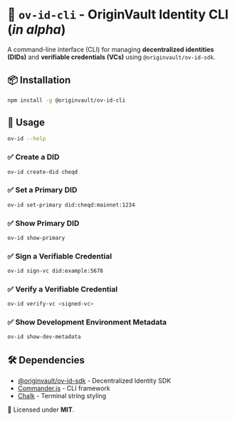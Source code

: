 # 🚀 `ov-id-cli` - OriginVault Identity CLI (_in alpha_)
A command-line interface (CLI) for managing **decentralized identities (DIDs)** and **verifiable credentials (VCs)** using `@originvault/ov-id-sdk`.

## 📦 Installation
```bash
npm install -g @originvault/ov-id-cli
```

## 🚀 Usage
```bash
ov-id --help
```

### ✅ Create a DID
```bash
ov-id create-did cheqd
```
### ✅ Set a Primary DID
```bash
ov-id set-primary did:cheqd:mainnet:1234
```
### ✅ Show Primary DID
```bash
ov-id show-primary
```
### ✅ Sign a Verifiable Credential
```bash
ov-id sign-vc did:example:5678
```
### ✅ Verify a Verifiable Credential
```bash
ov-id verify-vc <signed-vc>
```
### ✅ Show Development Environment Metadata
```bash
ov-id show-dev-metadata
```


## 🛠 Dependencies
- [@originvault/ov-id-sdk](https://github.com/originvault/ov-id-sdk) - Decentralized Identity SDK
- [Commander.js](https://www.npmjs.com/package/commander) - CLI framework
- [Chalk](https://www.npmjs.com/package/chalk) - Terminal string styling

📜 Licensed under **MIT**.
